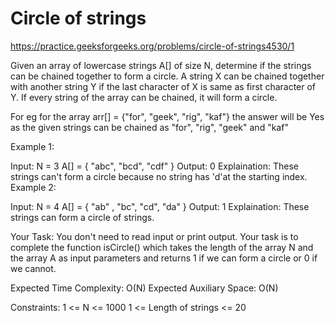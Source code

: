 # Circle of strings 

https://practice.geeksforgeeks.org/problems/circle-of-strings4530/1

Given an array of lowercase strings A[] of size N, determine if the strings can be chained together to form a circle. A
string X can be chained together with another string Y if the last character of X is same as first
character of Y. If every string of the array can be chained, it will form a circle.

For eg for the array arr[] = {"for", "geek", "rig", "kaf"} the answer will be Yes as the given strings can be chained as "for", "rig", "geek" and "kaf"


Example 1:

Input:
N = 3
A[] = { "abc", "bcd", "cdf" }
Output:
0
Explaination:
These strings can't form a circle 
because no string has 'd'at the starting index.
Example 2:

Input:
N = 4
A[] = { "ab" , "bc", "cd", "da" }
Output:
1
Explaination:
These strings can form a circle 
of strings.

Your Task:
You don't need to read input or print output. Your task is to complete the function isCircle() which takes the length of the array N and the array A as input parameters and returns 1 if we can form a circle or 0 if we cannot.


Expected Time Complexity: O(N)
Expected Auxiliary Space: O(N)


Constraints: 
1 <= N <= 1000
1 <= Length of strings <= 20
